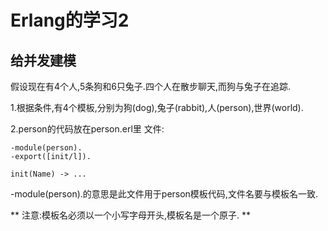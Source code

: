 # Erlang的学习2 #

## 给并发建模 ##

假设现在有4个人,5条狗和6只兔子.四个人在散步聊天,而狗与兔子在追踪.

1.根据条件,有4个模板,分别为狗(dog),兔子(rabbit),人(person),世界(world).

2.person的代码放在person.erl里
文件:
```
-module(person).
-export([init/l]).

init(Name) -> ...
```

-module(person).的意思是此文件用于person模板代码,文件名要与模板名一致.

** 注意:模板名必须以一个小写字母开头,模板名是一个原子. **


